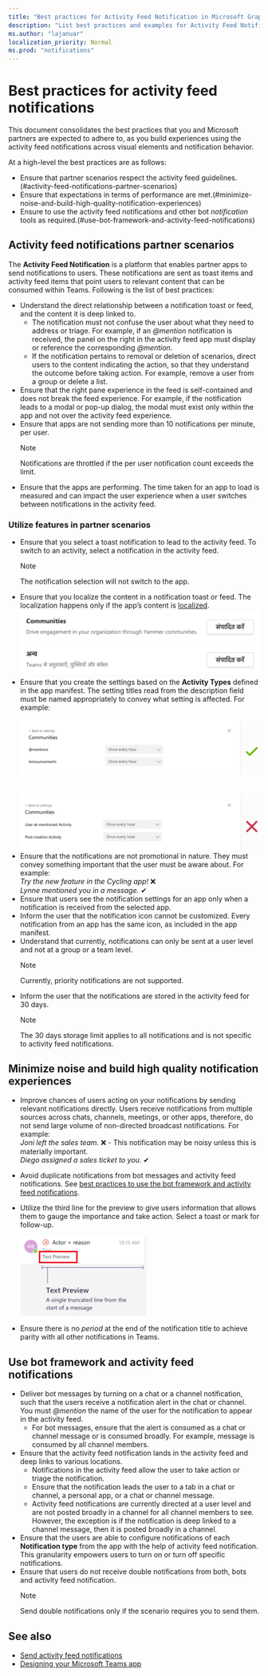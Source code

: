```yaml
---
title: "Best practices for Activity Feed Notification in Microsoft Graph"
description: "List best practices and examples for Activity Feed Notification in Microsoft Graph"
ms.author: "lajanuar"
localization_priority: Normal
ms.prod: "notifications"
---
```


# Best practices for activity feed notifications
This document consolidates the best practices that you and Microsoft partners are expected to adhere to, as you build experiences using the activity feed notifications across visual elements and notification behavior.

At a high-level the best practices are as follows:
* Ensure that partner scenarios respect the activity feed guidelines.(#activity-feed-notifications-partner-scenarios)
* Ensure that expectations in terms of performance are met.(#minimize-noise-and-build-high-quality-notification-experiences)
* Ensure to use the activity feed notifications and other bot *notification* tools as required.(#use-bot-framework-and-activity-feed-notifications) 


## Activity feed notifications partner scenarios
The **Activity Feed Notification** is a platform that enables partner apps to send notifications to users. These notifications are sent as toast items and activity feed items that point users to relevant content that can be consumed within Teams. 
Following is the list of best practices:
* Understand the direct relationship between a notification toast or feed, and the content it is deep linked to.
    * The notification must not confuse the user about what they need to address or triage. For example, if an *@mention* notification is received, the panel on the right in the activity feed app must display or reference the corresponding *@mention*.
    * If the notification pertains to removal or deletion of scenarios, direct users to the content indicating the action, so that they understand the outcome before taking action. For example, remove a user from a group or delete a list.
* Ensure that the right pane experience in the feed is self-contained and does not break the feed experience. For example, if the notification leads to a modal or pop-up dialog, the modal must exist only within the app and not over the activity feed experience.
* Ensure that apps are not sending more than 10 notifications per minute, per user.
  >[!NOTE]
  >Notifications are throttled if the per user notification count exceeds the limit.
* Ensure that the apps are performing. The time taken for an app to load is measured and can impact the user experience when a user switches between notifications in the activity feed.

### Utilize features in partner scenarios
* Ensure that you select a toast notification to lead to the activity feed. To switch to an activity, select a notification in the activity feed.
  >[!NOTE] 
  >The notification selection will not switch to the app.
* Ensure that you localize the content in a notification toast or feed. The localization happens only if the app’s content is [localized](/platform/concepts/build-and-test/apps-localization).<br/> ![Screenshot of App level settings](../concepts/images/notifications-api-best-practice1.png)
* Ensure that you create the settings based on the **Activity Types** defined in the app manifest. The setting titles read from the description field must be named appropriately to convey what setting is affected. For example:<br/><br/>![Screenshot of correct Activity Types](../concepts/images/notifications-api-best-practice2.png)<br/><br/><br/>![Screenshot of incorrect Activity Types](../concepts/images/notifications-api-best-practice3.png)
* Ensure that the notifications are not promotional in nature. They must convey something important that the user must be aware about. For example:<br/>*Try the new feature in the Cycling app!* ❌<br/>*Lynne mentioned you in a message.* ✔
* Ensure that users see the notification settings for an app only when a notification is received from the selected app.
* Inform the user that the notification icon cannot be customized. Every notification from an app has the same icon, as included in the app manifest.
* Understand that currently, notifications can only be sent at a user level and not at a group or a team level.
  >[!NOTE]
  >Currently, priority notifications are not supported.
* Inform the user that the notifications are stored in the activity feed for 30 days. 
  >[!NOTE]
  >The 30 days storage limit applies to all notifications and is not specific to activity feed notifications.

## Minimize noise and build high quality notification experiences
* Improve chances of users acting on your notifications by sending relevant notifications directly. Users receive notifications from multiple sources across chats, channels, meetings, or other apps, therefore, do not send large volume of non-directed broadcast notifications. For example:</br> *Joni left the sales team.* ❌ - This notification may be noisy unless this is materially important.<br/>*Diego assigned a sales ticket to you.* ✔
* Avoid duplicate notifications from bot messages and activity feed notifications. See [best practices to use the bot framework and activity feed notifications](#use-bot-framework-and-activity-feed-notifications).
* Utilize the third line for the preview to give users information that allows them to gauge the importance and take action. Select a toast or mark for follow-up.

  ![Notification text preview](../concepts/images/notification-preview.png)
* Ensure there is no *period* at the end of the notification title to achieve parity with all other notifications in Teams.

## Use bot framework and activity feed notifications
* Deliver bot messages by turning on a chat or a channel notification, such that the users receive a notification alert in the chat or channel. You must *@mention* the name of the user for the notification to appear in the activity feed. 
   * For bot messages, ensure that the alert is consumed as a chat or channel message or is consumed broadly. For example, message is consumed by all channel members.
* Ensure that the activity feed notification lands in the activity feed and deep links to various locations.
   * Notifications in the activity feed allow the user to take action or triage the notification.
   * Ensure that the notification leads the user to a tab in a chat or channel, a personal app, or a chat or channel message.
   * Activity feed notifications are currently directed at a user level and are not posted broadly in a channel for all channel members to see. However, the exception is if the notification is deep linked to a channel message, then it is posted broadly in a channel.
* Ensure that the users are able to configure notifications of each **Notification type** from the app with the help of activity feed notification. This granularity empowers users to turn on or turn off specific notifications.
* Ensure that users do not receive double notifications from both, bots and activity feed notification.
   >[!NOTE]
   >Send double notifications only if the scenario requires you to send them.

## See also
* [Send activity feed notifications](teams-send-activityfeednotifications.md)
* [Designing your Microsoft Teams app](/platform/concepts/design/design-teams-app-overview)
